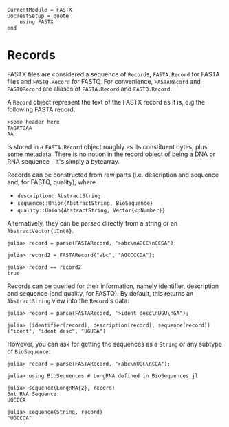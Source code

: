 ```@meta
CurrentModule = FASTX
DocTestSetup = quote
    using FASTX
end
```

# Records
FASTX files are considered a sequence of `Record`s, `FASTA.Record` for FASTA files and `FASTQ.Record` for FASTQ.
For convenience, `FASTARecord` and `FASTQRecord` are aliases of `FASTA.Record` and `FASTQ.Record`.

A `Record` object represent the text of the FASTX record as it is, e.g the following FASTA record:
```
>some header here
TAGATGAA
AA
```
Is stored in a `FASTA.Record` object roughly as its constituent bytes, plus some metadata.
There is no notion in the record object of being a DNA or RNA sequence - it's simply a bytearray.

Records can be constructed from raw parts (i.e. description and sequence and, for FASTQ, quality), where
* `description::AbstractString`
* `sequence::Union{AbstractString, BioSequence}`
* `quality::Union{AbstractString, Vector{<:Number}}`

Alternatively, they can be parsed directly from a string or an `AbstractVector{UInt8}`.

```jldoctest
julia> record = parse(FASTARecord, ">abc\nAGCC\nCCGA");

julia> record2 = FASTARecord("abc", "AGCCCCGA");

julia> record == record2
true
```

Records can be queried for their information, namely identifier, description and sequence (and quality, for FASTQ).
By default, this returns an `AbstractString` view into the `Record`'s data:
```jldoctest
julia> record = parse(FASTARecord, ">ident desc\nUGU\nGA");

julia> (identifier(record), description(record), sequence(record))
("ident", "ident desc", "UGUGA")
```

However, you can ask for getting the sequences as a `String` or any subtype of `BioSequence`:
```jldoctest
julia> record = parse(FASTARecord, ">abc\nUGC\nCCA");

julia> using BioSequences # LongRNA defined in BioSequences.jl

julia> sequence(LongRNA{2}, record)
6nt RNA Sequence:
UGCCCA

julia> sequence(String, record)
"UGCCCA"
```
